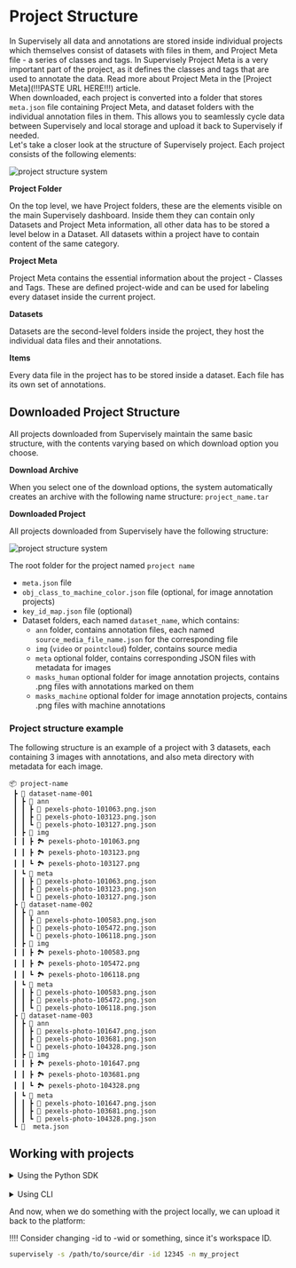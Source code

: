 # Project Structure
In Supervisely all data and annotations are stored inside individual projects which themselves consist of datasets with files in them, and Project Meta file - a series of classes and tags. In Supervisely Project Meta is a very important part of the project, as it defines the classes and tags that are used to annotate the data. Read more about Project Meta in the [Project Meta](!!!PASTE URL HERE!!!) article.<br>
When downloaded, each project is converted into a folder that stores `meta.json` file containing Project Meta, and dataset folders with the individual annotation files in them. This allows you to seamlessly cycle data between Supervisely and local storage and upload it back to Supervisely if needed.<br>
Let's take a closer look at the structure of Supervisely project. Each project consists of the following elements:

![project structure system](../../.gitbook/assets/project\_structure.png)

**Project Folder**

On the top level, we have Project folders, these are the elements visible on the main Supervisely dashboard. Inside them they can contain only Datasets and Project Meta information, all other data has to be stored a level below in a Dataset. All datasets within a project have to contain content of the same category.

**Project Meta**

Project Meta contains the essential information about the project - Classes and Tags. These are defined project-wide and can be used for labeling every dataset inside the current project.

**Datasets**

Datasets are the second-level folders inside the project, they host the individual data files and their annotations.

**Items**

Every data file in the project has to be stored inside a dataset. Each file has its own set of annotations.

## Downloaded Project Structure

All projects downloaded from Supervisely maintain the same basic structure, with the contents varying based on which download option you choose.

**Download Archive**

When you select one of the download options, the system automatically creates an archive with the following name structure: `project_name.tar`

**Downloaded Project**

All projects downloaded from Supervisely have the following structure:

![project structure system](../../.gitbook/assets/project\_structure.png)

The root folder for the project named `project name`

* `meta.json` file&#x20;
* `obj_class_to_machine_color.json` file (optional, for image annotation projects)
* `key_id_map.json` file (optional)
* Dataset folders, each named `dataset_name`, which contains:
  * `ann` folder,  contains annotation files, each named `source_media_file_name.json` for the corresponding file
  * `img` (`video` or `pointcloud`) folder, contains source media
  * `meta` optional folder, contains corresponding JSON files with metadata for images
  * `masks_human` optional folder for image annotation projects, contains .png files with annotations marked on them
  * `masks_machine` optional folder for image annotation projects, contains .png files with machine annotations

### Project structure example

The following structure is an example of a project with 3 datasets, each containing 3 images with annotations, and also meta directory with metadata for each image.

```text
📦 project-name
 ┣ 📂 dataset-name-001
 ┃ ┣ 📂 ann
 ┃ ┃ ┣ 📄 pexels-photo-101063.png.json
 ┃ ┃ ┣ 📄 pexels-photo-103123.png.json
 ┃ ┃ ┗ 📄 pexels-photo-103127.png.json
 ┃ ┣ 📂 img
 ┃ ┃ ┣ 🏞️ pexels-photo-101063.png
 ┃ ┃ ┣ 🏞️ pexels-photo-103123.png
 ┃ ┃ ┗ 🏞️ pexels-photo-103127.png
 ┃ ┗ 📂 meta
 ┃ ┃ ┣ 📄 pexels-photo-101063.png.json
 ┃ ┃ ┣ 📄 pexels-photo-103123.png.json
 ┃ ┃ ┗ 📄 pexels-photo-103127.png.json
 ┣ 📂 dataset-name-002
 ┃ ┣ 📂 ann
 ┃ ┃ ┣ 📄 pexels-photo-100583.png.json
 ┃ ┃ ┣ 📄 pexels-photo-105472.png.json
 ┃ ┃ ┗ 📄 pexels-photo-106118.png.json
 ┃ ┣ 📂 img
 ┃ ┃ ┣ 🏞️ pexels-photo-100583.png
 ┃ ┃ ┣ 🏞️ pexels-photo-105472.png
 ┃ ┃ ┗ 🏞️ pexels-photo-106118.png
 ┃ ┗ 📂 meta
 ┃ ┃ ┣ 📄 pexels-photo-100583.png.json
 ┃ ┃ ┣ 📄 pexels-photo-105472.png.json
 ┃ ┃ ┗ 📄 pexels-photo-106118.png.json
 ┣ 📂 dataset-name-003
 ┃ ┣ 📂 ann
 ┃ ┃ ┣ 📄 pexels-photo-101647.png.json
 ┃ ┃ ┣ 📄 pexels-photo-103681.png.json
 ┃ ┃ ┗ 📄 pexels-photo-104328.png.json
 ┃ ┣ 📂 img
 ┃ ┃ ┣ 🏞️ pexels-photo-101647.png
 ┃ ┃ ┣ 🏞️ pexels-photo-103681.png
 ┃ ┃ ┗ 🏞️ pexels-photo-104328.png
 ┃ ┗ 📂 meta
 ┃ ┃ ┣ 📄 pexels-photo-101647.png.json
 ┃ ┃ ┣ 📄 pexels-photo-103681.png.json
 ┃ ┃ ┗ 📄 pexels-photo-104328.png.json
 ┗ 📄  meta.json
```

## Working with projects

<details>
<summary>Using the Python SDK</summary>

As we said before, it's possible to work with Supervisely projects both on the platform and locally. You can perform a lot of tasks locally even when you're offline, and then upload the results back to the platform if needed, most of the tools in Python SDK work for local projects as well. But for convenience, we'll split this article into two parts: working with projects on the platform and working with projects locally.

#### Working with projects on the platform
Let's imagine that we already have a project on the platform, we want to download it locally. Check this detailed tutorial on how to [Iterate over project](!!!PASTE URL HERE!!!) to learn more about projects on the platform.

```sh
pip install supervisely
```

```python
import supervisely as sly

...

# If we don't know the project ID, we can get it by name:
project_id = api.project.get_info_by_name("my_project").id

# Download the project to the specified directory:
sly.Project.download(api, project_id, "/path/to/project")
```

And that's it! Now you can work with the project locally.

#### Working with projects locally
Let's imagine that we've already prepared a folder with a correct file structure in Supervisely JSON format and now we want to read it and upload it to the platform. Check this detailed tutorial on how to [Iterate over local project](!!!PASTE URL HERE!!!) to learn more about local projects.

```sh
pip install supervisely
```

```python
import supervisely as sly

...

project = sly.Project("/path/to/project", sly.OpenMode.READ)

# Do something with the project...

sly.Project.upload("/path/to/project", api, workspace_id)
```

So we've read the project, did something with it, and uploaded it back to the platform.
</details>
<br>


<details>
<summary>Using CLI</summary>
Remember that Supervisely CLI is a command-line tool, so you need to run it from the terminal and install Supervisely Python SDK first.<br>
Let's try to download and upload a project using Supervisely CLI.

```bash
pip install supervisely
```

After that, you will need to specify the project ID and can download the project to the local directory:

```bash
supervisely project download -id 12345 -d /path/to/destination/dir
```
</details>

And now, when we do something with the project locally, we can upload it back to the platform:

!!!! Consider changing -id to -wid or something, since it's workspace ID.
```bash
supervisely -s /path/to/source/dir -id 12345 -n my_project
```